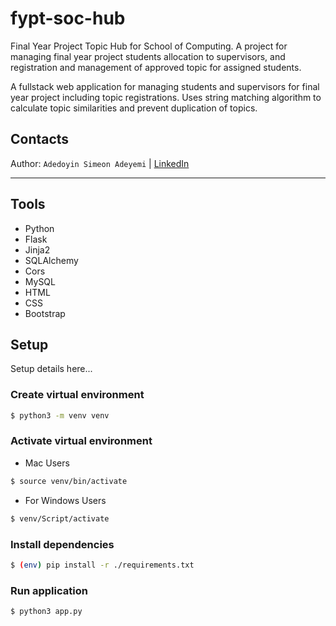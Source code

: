 # fypt-soc-hub
Final Year Project Topic Hub for School of Computing. A project for managing final year project students allocation to supervisors, and registration and management of approved topic for assigned students. 

A fullstack web application for managing students and supervisors for final year project including topic registrations. Uses string matching algorithm to calculate topic similarities and prevent duplication of topics.

## Contacts
Author: `Adedoyin Simeon Adeyemi` | [LinkedIn](https://www.linkedin.com/in/adedoyin-adeyemi-a7827b160/)

---

## Tools

- Python
- Flask
- Jinja2
- SQLAlchemy
- Cors
- MySQL
- HTML
- CSS
- Bootstrap

## Setup

Setup details here...

### Create virtual environment

```bash
$ python3 -m venv venv
```

### Activate virtual environment

- Mac Users
```bash
$ source venv/bin/activate
```

- For Windows Users
```bash
$ venv/Script/activate
```

### Install dependencies

```bash
$ (env) pip install -r ./requirements.txt
```

### Run application

```bash
$ python3 app.py
```

